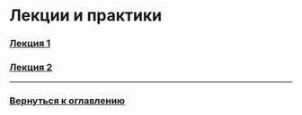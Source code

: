 # Лекции и практики

### [Лекция 1](Lection_1.md)

### [Лекция 2](Lection_2.md)

------

### [Вернуться к оглавлению](../README.md)





